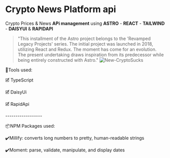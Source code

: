 # Crypto News Platform api
Crypto Prices & News **APi management** using **ASTRO** - **REACT** - **TAILWIND** - **DAISYUI** & **RAPIDAPI** 
> "This installment of the Astro project belongs to the 'Revamped Legacy Projects' series. The initial project was launched in 2018, utilizing React and Redux. The moment has come for an evolution. The present undertaking draws inspiration from its predecessor while being entirely constructed with Astro."
> ![New-CryptoSucks](https://github.com/VicThorMetaNode/Astro-CryptoSucks/assets/98230162/bc0e1a43-e0ef-40ba-8afa-10d0c41f07b0)
 <p>🧰Tools used:</p>
<p>🗹 TypeScript</p>
<p>🗹 DaisyUi</p>
<p>🗹 RapidApi</p>
<p>------------------</p>
<p>📦NPM Packages used:</p>
<p>✔️Millify: converts long numbers to pretty, human-readable strings</p>
<p>✔️Moment: parse, validate, manipulate, and display dates</p>
